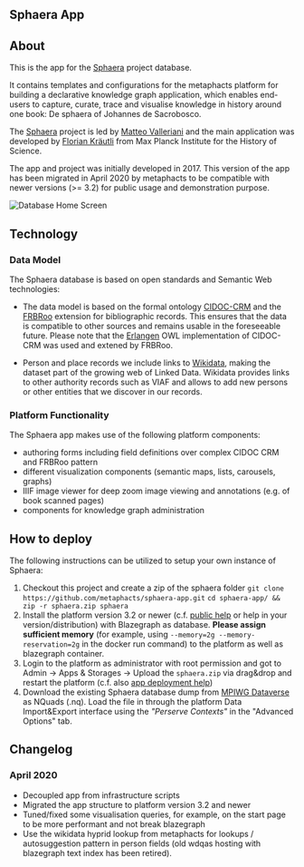 ## Sphaera App

## About 

This is the app for the [Sphaera](http://sphaera.mpiwg-berlin.mpg.de) project database.

It contains templates and configurations for the metaphacts platform for building a declarative knowledge graph application, which enables end-users to capture, curate, trace and visualise knowledge in history around one book: De sphaera of Johannes de Sacrobosco. 

The [Sphaera](http://sphaera.mpiwg-berlin.mpg.de)  project is led by [Matteo Valleriani](http://www.mpiwg-berlin.mpg.de/en/users/valleriani) and the main application was developed by [Florian Kräutli](http://www.mpiwg-berlin.mpg.de/en/users/fkraeutli) from Max Planck Institute for the History of Science.

The app and project was initially developed in 2017. This version of the app has been migrated in April 2020 by metaphacts to be compatible with newer versions (>= 3.2) for public usage and demonstration purpose.

![Database Home Screen](https://sphaera.mpiwg-berlin.mpg.de/Department-I/sphaera/sphaera-jekyll-site/assets/img/sphaera-db-home.jpg)

## Technology

### Data Model

The Sphaera database is based on open standards and Semantic Web technologies:

* The data model is based on the formal ontology [CIDOC-CRM](http://www.cidoc-crm.org/) and the [FRBRoo](https://www.ifla.org/publications/node/11240) extension for bibliographic records. This ensures that the data is compatible to other sources and remains usable in the foreseeable  future. Please note that the [Erlangen](http://erlangen-crm.org/) OWL implementation of CIDOC-CRM was used and extened by FRBRoo.

* Person and place records we include links to [Wikidata](http://www.wikidata.org/), making the dataset part of the growing web of Linked Data. Wikidata  provides links to other authority records such as VIAF and allows  to add new persons or other entities that we discover in our records.

  

### Platform Functionality

The Sphaera app makes use of the following platform components:

* authoring forms including field definitions over complex CIDOC CRM and FRBRoo pattern
* different visualization components (semantic maps, lists, carousels, graphs)
* IIIF image viewer for deep zoom image viewing and annotations (e.g. of book scanned pages)
* components for knowledge graph administration

## How to deploy

The following instructions can be utilized to setup your own instance of Sphaera:

1. Checkout this project and create a zip of the sphaera folder
   `git clone https://github.com/metaphacts/sphaera-app.git` 
   `cd sphaera-app/ && zip -r sphaera.zip sphaera`
2. Install the platform version 3.2 or newer (c.f. [public help](https://help.metaphacts.com/resource/Help:Installation) or help in your version/distribution) with Blazegraph as database. **Please assign sufficient memory** (for example, using `--memory=2g --memory-reservation=2g` in the docker run command) to the platform as well as blazegraph container. 
3. Login to the platform as administrator with root permission and got to Admin -> Apps & Storages -> Upload the `sphaera.zip` via drag&drop and restart the platform (c.f. also [app deployment help]( https://help.metaphacts.com/resource/Help:AppDeployment))
4. Download the existing Sphaera database dump from [MPIWG Dataverse](https://dataverse.mpiwg-berlin.mpg.de/dataverse/sphaera) as NQuads (.nq). Load the file in through the platform Data Import&Export interface using the *"Perserve Contexts"* in the "Advanced Options" tab.



## Changelog

### April 2020

* Decoupled app from infrastructure scripts
* Migrated the app structure to platform version 3.2 and newer
* Tuned/fixed some visualisation queries, for example, on the start page to be more performant and not break blazegraph
* Use the wikidata hyprid lookup from metaphacts for lookups / autosuggestion pattern in person fields (old wdqas hosting with blazegraph text index has been retired).